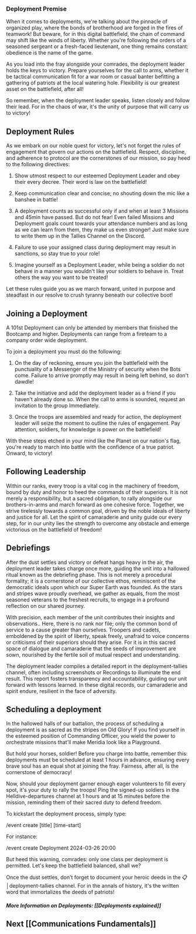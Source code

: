 ### Deployment Premise

When it comes to deployments, we're talking about the pinnacle of organized play, where the bonds of brotherhood are forged in the fires of teamwork! But beware, for in this digital battlefield, the chain of command may shift like the winds of liberty. Whether you're following the orders of a seasoned sergeant or a fresh-faced lieutenant, one thing remains constant: obedience is the name of the game.

As you load into the fray alongside your comrades, the deployment leader holds the keys to victory. Prepare yourselves for the call to arms, whether it be tactical communication fit for a war room or casual banter befitting a gathering of patriots at the local watering hole. Flexibility is our greatest asset on the battlefield, after all!

So remember, when the deployment leader speaks, listen closely and follow their lead. For in the chaos of war, it's the unity of purpose that will carry us to victory!

## Deployment Rules

As we embark on our noble quest for victory, let's not forget the rules of engagement that govern our actions on the battlefield. Respect, discipline, and adherence to protocol are the cornerstones of our mission, so pay heed to the following directives:

1) Show utmost respect to our esteemed Deployment Leader and obey their every decree. Their word is law on the battlefield!

2) Keep communication clear and concise; no shouting down the mic like a banshee in battle!

3) A deployment counts as successful only if and when at least 3 Missions and 45min have passed. But do not fear! Even failed Missions and Deployment goals count towards your attendance numbers and as long as we can learn from them, they make us even stronger! Just make sure to write them up in the Tallies Channel on the Discord.

4) Failure to use your assigned class during deployment may result in sanctions, so stay true to your role!

6) Imagine yourself as a Deployment Leader, while being a soldier do not behave in a manner you wouldn't like your soldiers to behave in. Treat others the way you want to be treated!

Let these rules guide you as we march forward, united in purpose and steadfast in our resolve to crush tyranny beneath our collective boot!

## Joining a Deployment

A 101st Deployment can only be attended by members that finished the Bootcamp and higher. Deployments can range from a fireteam to a company order wide deployment.

To join a deployment you must do the following:
1. On the day of reckoning, ensure you join the battlefield with the punctuality of a Messenger of the Ministry of security when the Bots come. Failure to arrive promptly may result in being left behind, so don't dawdle!

2. Take the initiative and add the deployment leader as a friend if you haven't already done so. When the call to arms is sounded, request an invitation to the group Immediately.

3. Once the troops are assembled and ready for action, the deployment leader will seize the moment to outline the rules of engagement. Pay attention, soldiers, for knowledge is power on the battlefield!

With these steps etched in your mind like the Planet on our nation's flag, you're ready to march into battle with the confidence of a true patriot. Onward, to victory!

## Following Leadership

Within our ranks, every troop is a vital cog in the machinery of freedom, bound by duty and honor to heed the commands of their superiors. It is not merely a responsibility, but a sacred obligation, to rally alongside our brothers-in-arms and march forward as one cohesive force. Together, we strive tirelessly towards a common goal, driven by the noble ideals of liberty and justice for all. Let the spirit of camaraderie and unity guide our every step, for in our unity lies the strength to overcome any obstacle and emerge victorious on the battlefield of freedom!

## Debriefings

After the dust settles and victory or defeat hangs heavy in the air, the deployment leader takes charge once more, guiding the unit into a hallowed ritual known as the debriefing phase. This is not merely a procedural formality; it is a cornerstone of our collective ethos, reminiscent of the democratic ideals upon which our Super Earth was founded. As the stars and stripes wave proudly overhead, we gather as equals, from the most seasoned veterans to the freshest recruits, to engage in a profound reflection on our shared journey.

With precision, each member of the unit contributes their insights and observations.. Here, there is no rank nor file; only the common bond of service to a cause greater than ourselves. Troopers and cadets, emboldened by the spirit of liberty, speak freely, unafraid to voice concerns or criticisms of their superiors should they arise. For it is in this sacred space of dialogue and camaraderie that the seeds of improvement are sown, nourished by the fertile soil of mutual respect and understanding.

The deployment leader compiles a detailed report in the deployment-tallies channel, often including screenshots or Recordings to illuminate the end result. This report fosters transparency and accountability, guiding our unit forward with lessons learned. In these digital records, our camaraderie and spirit endure, resilient in the face of adversity.

## Scheduling a deployment

In the hallowed halls of our battalion, the process of scheduling a deployment is as sacred as the stripes on Old Glory! If you find yourself in the esteemed position of Commanding Officer, you wield the power to orchestrate missions that'll make Meridia look like a Playground.

But hold your horses, soldier! Before you charge into battle, remember this: deployments must be scheduled at least 1 hours in advance, ensuring every brave soul has an equal shot at joining the fray. Fairness, after all, is the cornerstone of democracy!

Now, should your deployment garner enough eager volunteers to fill every spot, it's your duty to rally the troops! Ping the signed-up soldiers in the Helldive-departures 
channel at 1 hours and at 15 minutes before the mission, reminding them of their sacred duty to defend freedom.


To kickstart the deployment process, simply type:

/event create [title] [time-start]

For instance:

/event create Deployment 2024-03-26 20:00

But heed this warning, comrades: only one class per deployment is permitted. Let's keep the battlefield balanced, shall we?

Once the dust settles, don't forget to document your heroic deeds in the 📋│deployment-tallies channel. For in the annals of history, it's the written word that immortalizes the deeds of patriots!

##### More Information on Deployments: [[Deployments explained]]
## Next [[Communications Fundamentals]]